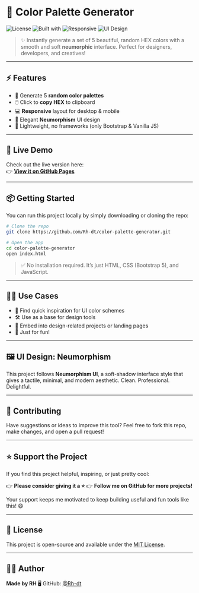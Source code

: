 # 🎨 Color Palette Generator

![License](https://img.shields.io/badge/License-MIT-blue.svg)
![Built with](https://img.shields.io/badge/Built%20with-Bootstrap%205-success?logo=bootstrap)
![Responsive](https://img.shields.io/badge/Mobile%20Friendly-Yes-orange)
![UI Design](https://img.shields.io/badge/UI-Neumorphism-lightgrey)

> ✨ Instantly generate a set of 5 beautiful, random HEX colors with a smooth and soft **neumorphic** interface. Perfect for designers, developers, and creatives!

---

## ⚡ Features

- 🎲 Generate 5 **random color palettes**
- 🖱️ Click to **copy HEX** to clipboard
- 💻 **Responsive** layout for desktop & mobile
- 🧊 Elegant **Neumorphism** UI design
- 🚀 Lightweight, no frameworks (only Bootstrap & Vanilla JS)

---

## 🚀 Live Demo

Check out the live version here:  
👉 **[View it on GitHub Pages](https://Rh-dt.github.io/color-palette-generator/)**

---

## 📦 Getting Started

You can run this project locally by simply downloading or cloning the repo:

```bash
# Clone the repo
git clone https://github.com/Rh-dt/color-palette-generator.git

# Open the app
cd color-palette-generator
open index.html
````

> ✅ No installation required. It’s just HTML, CSS (Bootstrap 5), and JavaScript.

---

## 🧑‍🎨 Use Cases

* 🎨 Find quick inspiration for UI color schemes
* 🛠️ Use as a base for design tools
* 🎁 Embed into design-related projects or landing pages
* 🎉 Just for fun!

---

## 🖼 UI Design: Neumorphism

This project follows **Neumorphism UI**, a soft-shadow interface style that gives a tactile, minimal, and modern aesthetic. Clean. Professional. Delightful.

---

## 🤝 Contributing

Have suggestions or ideas to improve this tool?
Feel free to fork this repo, make changes, and open a pull request!

---

## ⭐ Support the Project

If you find this project helpful, inspiring, or just pretty cool:

👉 **Please consider giving it a ⭐**
👉 **Follow me on GitHub for more projects!**

Your support keeps me motivated to keep building useful and fun tools like this! 😄

---

## 📄 License

This project is open-source and available under the [MIT License](LICENSE).

---

## 🙋‍♂️ Author

**Made by RH**
🖥️ GitHub: [@Rh-dt](https://github.com/Rh-dt)
